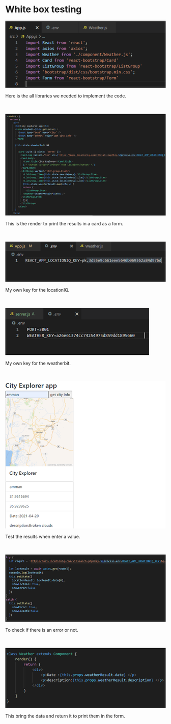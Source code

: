 # White box testing

![Libraries](../testingImages/Libraries.png)

Here is the all libraries we needed to implement the code.
<br><br><br>

![Render](../testingImages/render.png)

This is the render to print the results in a card as a form.
<br><br><br>

![Location key](../testingImages/location.png)

My own key for the locationIQ.
<br><br><br>

![weather key](../testingImages/weather.png)

My own key for the weatherbit.
<br><br><br>

![map testing](../testingImages/map.png)

Test the results when enter a value.
<br><br><br>

![weather key](../testingImages/errorTest.png)

To check if there is an error or not.
<br><br><br>

![weather key](../testingImages/data.png)

This bring the data and return it to print them in the form.
